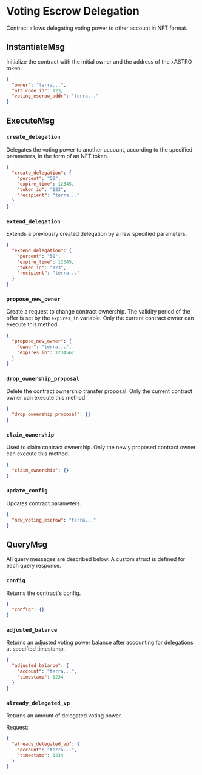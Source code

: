 # Voting Escrow Delegation 

Contract allows delegating voting power to other account in NFT format.

## InstantiateMsg

Initialize the contract with the initial owner and the address of the xASTRO token.

```json
{
  "owner": "terra...",
  "nft_code_id": 123,
  "voting_escrow_addr": "terra..."
}
```

## ExecuteMsg

### `create_delegation`

Delegates the voting power to another account, according to the specified parameters, in the form of an NFT token.

```json
{
  "create_delegation": {
    "percent": "50",
    "expire_time": 12345,
    "token_id": "123",
    "recipient": "terra..."
  }
}
```

### `extend_delegation`

Extends a previously created delegation by a new specified parameters.

```json
{
  "extend_delegation": {
    "percent": "50",
    "expire_time": 12345,
    "token_id": "123",
    "recipient": "terra..."
  }
}
```

### `propose_new_owner`

Create a request to change contract ownership. The validity period of the offer is set by the `expires_in` variable.
Only the current contract owner can execute this method.

```json
{
  "propose_new_owner": {
    "owner": "terra...",
    "expires_in": 1234567
  }
}
```

### `drop_ownership_proposal`

Delete the contract ownership transfer proposal. Only the current contract owner can execute this method.

```json
{
  "drop_ownership_proposal": {}
}
```

### `claim_ownership`

Used to claim contract ownership. Only the newly proposed contract owner can execute this method.

```json
{
  "claim_ownership": {}
}
```

### `update_config`

Updates contract parameters.

```json
{
  "new_voting_escrow": "terra..."
}
```

## QueryMsg

All query messages are described below. A custom struct is defined for each query response.

### `config`

Returns the contract's config.

```json
{
  "config": {}
}
```

### `adjusted_balance`

Returns an adjusted voting power balance after accounting for delegations at specified timestamp.

```json
{
  "adjusted_balance": {
    "account": "terra...",
    "timestamp": 1234
  }
}
```

### `already_delegated_vp`

Returns an amount of delegated voting power.

Request:

```json
{
  "already_delegated_vp": {
    "account": "terra...",
    "timestamp": 1234
  }
}
```